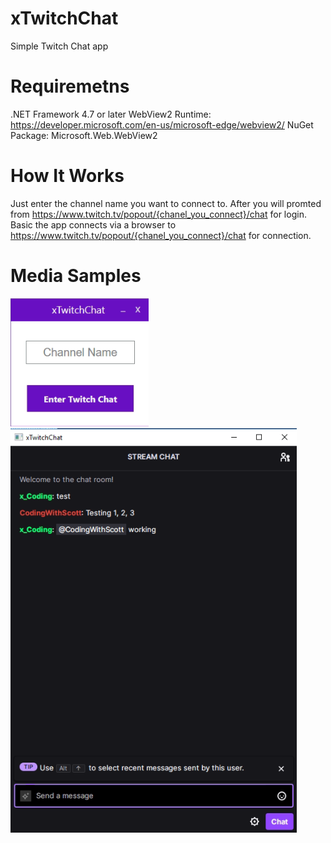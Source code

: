 # xTwitchChat
Simple Twitch Chat app


# Requiremetns

.NET Framework 4.7 or later
WebView2 Runtime: https://developer.microsoft.com/en-us/microsoft-edge/webview2/
NuGet Package: Microsoft.Web.WebView2

# How It Works
Just enter the channel name you want to connect to. After you will promted from https://www.twitch.tv/popout/{chanel_you_connect}/chat for login.
Basic the app connects via a browser to https://www.twitch.tv/popout/{chanel_you_connect}/chat for connection.

# Media Samples

![alt text](https://github.com/0x78654C/xTwitchChat/blob/main/Media/1.bmp?raw=true)
![alt text](https://github.com/0x78654C/xTwitchChat/blob/main/Media/2.bmp?raw=true)